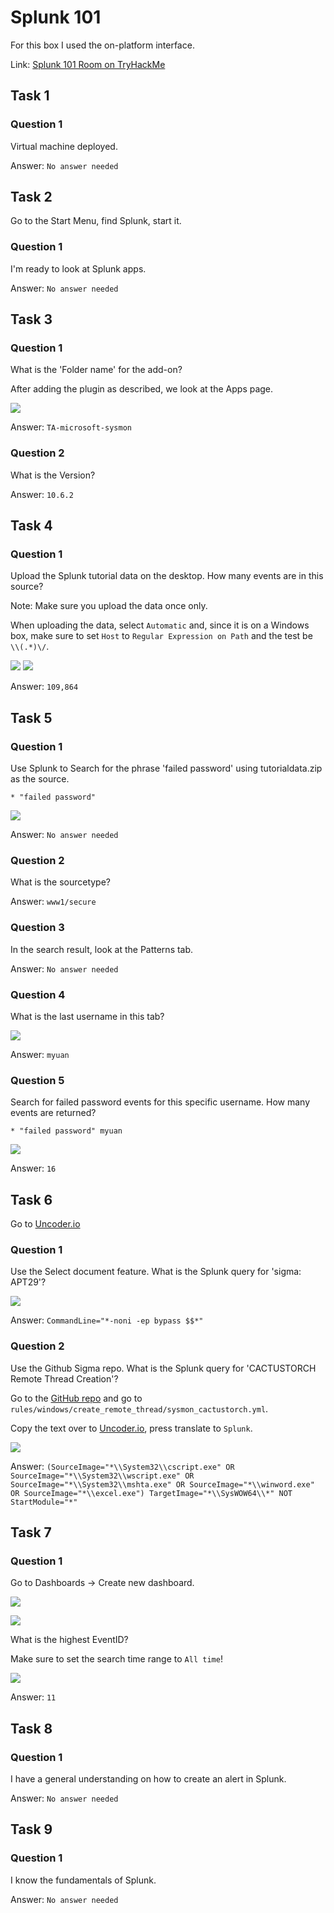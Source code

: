 # Splunk 101

For this box I used the on-platform interface.

Link: [Splunk 101 Room on TryHackMe](https://tryhackme.com/room/splunk101)

## Task 1

### Question 1

Virtual machine deployed.

Answer: `No answer needed`

## Task 2

Go to the Start Menu, find Splunk, start it.

### Question 1

I'm ready to look at Splunk apps.

Answer: `No answer needed`

## Task 3

### Question 1

What is the 'Folder name' for the add-on?

After adding the plugin as described, we look at the Apps page.

![](https://github.com/AtomicNicos/knowledge-base/blob/main/writeup_resources/splunk_101/3.1.png?raw=true)

Answer: `TA-microsoft-sysmon`

### Question 2

What is the Version?

Answer: `10.6.2`

## Task 4

### Question 1

Upload the Splunk tutorial data on the desktop. How many events are in this source?

Note: Make sure you upload the data once only.

When uploading the data, select `Automatic` and, since it is on a Windows box, make sure to set `Host` to `Regular Expression on Path` and the test be ` \\(.*)\/`.

![](https://github.com/AtomicNicos/knowledge-base/blob/main/writeup_resources/splunk_101/4.1-1.png?raw=true)
![](https://github.com/AtomicNicos/knowledge-base/blob/main/writeup_resources/splunk_101/4.1-2.png?raw=true)

Answer: `109,864`

## Task 5

### Question 1

Use Splunk to Search for the phrase 'failed password' using tutorialdata.zip as the source.

`* "failed password"`

![](https://github.com/AtomicNicos/knowledge-base/blob/main/writeup_resources/splunk_101/5.1.png?raw=true)

Answer: `No answer needed` 

### Question 2

What is the sourcetype?

Answer: `www1/secure`

### Question 3

In the search result, look at the Patterns tab. 

Answer: `No answer needed`

### Question 4

What is the last username in this tab?

![](https://github.com/AtomicNicos/knowledge-base/blob/main/writeup_resources/splunk_101/5.4.png?raw=true)

Answer: `myuan`

### Question 5

Search for failed password events for this specific username. How many events are returned?

`* "failed password" myuan`

![](https://github.com/AtomicNicos/knowledge-base/blob/main/writeup_resources/splunk_101/5.5.png?raw=true)

Answer: `16`

## Task 6

Go to [Uncoder.io](https://uncoder.io)

### Question 1

Use the Select document feature. What is the Splunk query for 'sigma: APT29'?

![](https://github.com/AtomicNicos/knowledge-base/blob/main/writeup_resources/splunk_101/6.1.png?raw=true)

Answer: `CommandLine="*-noni -ep bypass $$*"`

### Question 2

Use the Github Sigma repo. What is the Splunk query for 'CACTUSTORCH Remote Thread Creation'?

Go to the [GitHub repo](https://github.com/SigmaHQ/sigma) and go to `rules/windows/create_remote_thread/sysmon_cactustorch.yml`.

Copy the text over to [Uncoder.io](https://uncoder.io), press translate to `Splunk`.

![](https://github.com/AtomicNicos/knowledge-base/blob/main/writeup_resources/splunk_101/6.2.png?raw=true)

Answer: `(SourceImage="*\\System32\\cscript.exe" OR SourceImage="*\\System32\\wscript.exe" OR SourceImage="*\\System32\\mshta.exe" OR SourceImage="*\\winword.exe" OR SourceImage="*\\excel.exe") TargetImage="*\\SysWOW64\\*" NOT StartModule="*"`

## Task 7

### Question 1

Go to Dashboards -> Create new dashboard.

![](https://github.com/AtomicNicos/knowledge-base/blob/main/writeup_resources/splunk_101/7.1-1.png?raw=true)

![](https://github.com/AtomicNicos/knowledge-base/blob/main/writeup_resources/splunk_101/7.1-2.png?raw=true)

What is the highest EventID?

Make sure to set the search time range to `All time`!

![](https://github.com/AtomicNicos/knowledge-base/blob/main/writeup_resources/splunk_101/7.1-3.png?raw=true)

Answer: `11`

## Task 8

### Question 1

I have a general understanding on how to create an alert in Splunk.

Answer: `No answer needed` 

## Task 9

### Question 1

I know the fundamentals of Splunk.

Answer: `No answer needed` 